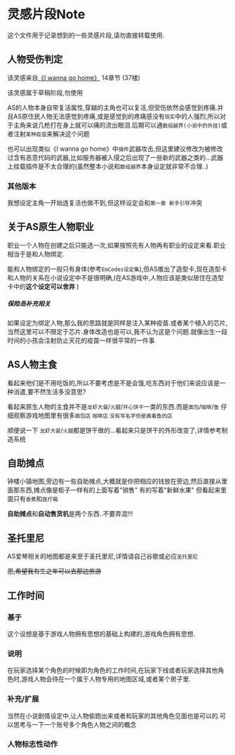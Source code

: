 # 灵感片段Note #

这个文件用于记录想到的一些灵感片段,请勿直接转载使用.



## 人物受伤判定

该灵感来自[《I wanna go home》](http://tieba.baidu.com/p/4628287706?see_lz=1) 14章节 (37楼)

该灵感属于草稿阶段,勿使用

AS的人物本身自带复活属性,穿越的主角也可以复活,但受伤依然会感觉到疼痛.并且AS原住民人物无法感觉到疼痛,或是感觉到的疼痛感没有`现实`中的人强烈,所以对于主角来说几枪打在身上就可以痛的流出眼泪.后期可以通`数组越界(小说中的外挂)`或者注射`某种疫苗`来解决这个问题



也可以出现类似《I wanna go home》中`插件`武器攻击,但这里建议修改为被修改过含有恶意代码的武器,比如服务器被入侵之后出现了一些新的武器之类的...武器上挂载插件是不太合理的(虽然整本小说和`数组越界`本身设定就非常不合理..)

### 其他版本

我想设定主角一开始连复活也做不到,但这样设定会和`第一章 新手引导`冲突



## 关于AS原生人物职业

职业一个人物在创建之后只能选一次,如果按照先有人物再有职业的设定来看.职业相当于是和人物绑定.

能和人物绑定的一般只有身体(参考`EmCodes设定集`),但AS推出了造型卡,现在造型卡和人物的关系在小说设定中不是很明确,(在AS游戏中,人物应该是类似居住在造型卡中的**这个设定可以舍弃** )



##### 保险岛补充相关

如果设定为绑定人物,那么我的思路就是同样是注入某种疫苗.或者某个植入的芯片,当然这里可以不限定于芯片.身体改造也是可以,我不认为这是个问题.就像出生一段时间的小孩会注射防止天花的疫苗一样很平常的一件事



## AS人物主食

看起来他们是不用吃饭的,所以不要考虑是不是会饿,吃东西对于他们来说应该是一种消遣,要不然生活多没意思?

看起来原生人物的主食并不是`龙虾大餐`/`火腿`/`开心饼干`一类的东西.而是`面包`/`咖啡`/`鱼` 仔细观察游戏地图里有很多`面包店` `咖啡店` `没有写名字但是画着鱼的店` 

顺便说一下 `龙虾大餐`/`火腿`都是饼干做的...看起来只是饼干的外形改变了,详情参考制造系统



## 自助摊点

钟楼小镇地图,旁边有一些自助摊点,大概就是你把相应的钱放在旁边,然后直接从里面那东西,摊点像是柜子一样有的上面写着"销售"  有的写着"新鲜水果"  但看起来里面只有`香蕉`和`医疗箱`



**自助摊点**和**自动售货机**是两个东西..不要弄混!!!



## 圣托里尼

AS爱琴相关的地图都是来至于圣托里尼,详情请自己谷歌或必应`圣托里尼`

~~恩,希望我有生之年可以去那边旅游~~



## 工作时间

### 基于
这个设想是基于游戏人物拥有思想的基础上构建的,游戏角色拥有思想.

### 说明
在玩家选择某个角色的时候即为角色的工作时间,在玩家下线或者玩家选择其他角色时,游戏人物会待在一个属于人物专用的地图区域,或者某个房子里.

### 补充/扩展

当然在小说剧情设定中,让人物偷跑出来或者和玩家的其他角色见面也是可以的.可以思考与一下一个账号多个角色人物之间的概念



### 人物标志性动作

